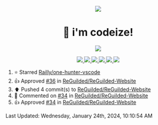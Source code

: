 <p align="center">
    <img src="https://avatars.githubusercontent.com/u/63158950?s=400&u=dd76c829ae30921e131dcbe7c830dc368e2d6e8a&v=4" />
</p>

<h1 align="center">
    👋 i'm codeize!
</h1>

<p align="center">
  <a href="https://skillicons.dev">
    <img align="center" src="https://skillicons.dev/icons?i=discord,bots,ts,nodejs,mysql,postgresql,react,nextjs,tailwindcss" />
  </a>
</p>

<p align="center">
  <a href="https://discord.com/users/668423998777982997">
    <img src="https://nocache.advaith.workers.dev?url=https://img.shields.io/endpoint?url=https://dev.discordprofiles.me/api/badge/status/668423998777982997?simple=true" />
    <img src="https://nocache.advaith.workers.dev?url=https://img.shields.io/endpoint?url=https://dev.discordprofiles.me/api/badge/vscode/668423998777982997" />
    <img src="https://nocache.advaith.workers.dev?url=https://img.shields.io/endpoint?url=https://dev.discordprofiles.me/api/badge/playing/668423998777982997" />
    <img src="https://nocache.advaith.workers.dev?url=https://img.shields.io/endpoint?url=https://dev.discordprofiles.me/api/badge/spotify/668423998777982997" />
    <img src="https://komarev.com/ghpvc/?username=codeize" />
    <img src="https://hits.link/hits?url=https%3A%2F%2Fgithub.com%2FCodeize" />
  </a>
</p>

<!--RECENT_ACTIVITY:start-->
1. ⭐ Starred [Railly/one-hunter-vscode](https://github.com/Railly/one-hunter-vscode)<br>
2. 👍 Approved [#36](https://github.com/ReGuilded/ReGuilded-Website/pull/36#pullrequestreview-1804621401) in [ReGuilded/ReGuilded-Website](https://github.com/ReGuilded/ReGuilded-Website)<br>
3. ⬆️ Pushed 4 commit(s) to [ReGuilded/ReGuilded-Website](https://github.com/ReGuilded/ReGuilded-Website)<br>
4. 💬 Commented on [#34](https://github.com/ReGuilded/ReGuilded-Website/pull/34#issuecomment-1876184634) in [ReGuilded/ReGuilded-Website](https://github.com/ReGuilded/ReGuilded-Website)<br>
5. 👍 Approved [#34](https://github.com/ReGuilded/ReGuilded-Website/pull/34#pullrequestreview-1803310069) in [ReGuilded/ReGuilded-Website](https://github.com/ReGuilded/ReGuilded-Website)<br>
<!--RECENT_ACTIVITY:end-->

<!--RECENT_ACTIVITY:last_update-->
Last Updated: Wednesday, January 24th, 2024, 10:10:54 AM
<!--RECENT_ACTIVITY:last_update_end-->
